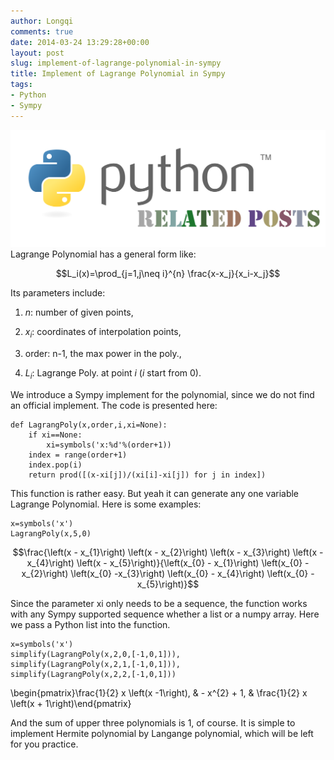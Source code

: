 ```yaml
---
author: Longqi
comments: true
date: 2014-03-24 13:29:28+00:00
layout: post
slug: implement-of-lagrange-polynomial-in-sympy
title: Implement of Lagrange Polynomial in Sympy
tags:
- Python
- Sympy
---
```

![Python Related Posts](/public/images/python.svg)
Lagrange Polynomial has a general form like:

$$L_i(x)=\prod_{j=1,j\neq i}^{n} \frac{x-x_j}{x_i-x_j}$$

Its parameters include:

	
  1. $n$: number of given points,

	
  2. $x_i$: coordinates of interpolation points,

	
  3. order: n-1, the max power in the poly.,

	
  4. $L_i$: Lagrange Poly. at point $i$ ($i$ start from 0).


We introduce a Sympy implement for the polynomial, since we do not find an official implement. The code is presented here:

    
    def LagrangPoly(x,order,i,xi=None):
        if xi==None:
            xi=symbols('x:%d'%(order+1))
        index = range(order+1)
        index.pop(i)
        return prod([(x-xi[j])/(xi[i]-xi[j]) for j in index])



This function is rather easy. But yeah it can generate any one variable Lagrange Polynomial. Here is some examples:


    
    x=symbols('x')
    LagrangPoly(x,5,0)



$$\frac{\left(x - x_{1}\right) \left(x - x_{2}\right) \left(x - x_{3}\right) \left(x - x_{4}\right) \left(x - x_{5}\right)}{\left(x_{0} - x_{1}\right) \left(x_{0} - x_{2}\right) \left(x_{0} -x_{3}\right) \left(x_{0} - x_{4}\right) \left(x_{0} - x_{5}\right)}$$

Since the parameter xi only needs to be a sequence, the function works with any Sympy supported sequence whether a list or a numpy array. Here we pass a Python list into the function.
    
    x=symbols('x')
    simplify(LagrangPoly(x,2,0,[-1,0,1])),
    simplify(LagrangPoly(x,2,1,[-1,0,1])),
    simplify(LagrangPoly(x,2,2,[-1,0,1]))


\begin{pmatrix}\frac{1}{2} x \left(x -1\right), & - x^{2} + 1, & \frac{1}{2} x \left(x + 1\right)\end{pmatrix}

And the sum of upper three polynomials is 1, of course. It is simple to implement Hermite polynomial by Langange polynomial, which will be left for you practice.

